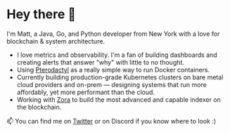 # Hey there 👋
I'm Matt, a Java, Go, and Python developer from New York with a love for blockchain & system architecture.
- I love metrics and observability. I'm a fan of building dashboards and creating alerts that answer "why" with little to no thought.
- Using [Pterodactyl](https://github.com/pterodactyl/panel/) as a really simple way to run Docker containers.
- Currently building production-grade Kubernetes clusters on bare metal cloud providers and on-prem — designing systems that run more affordably, yet more performant than the cloud.
- Working with [Zora](https://x.com/ourZORA) to build the most advanced and capable indexer on the blockchain.

📫 You can find me on [Twitter](https://twitter.com/mjmalec41) or on Discord if you know where to look :)
